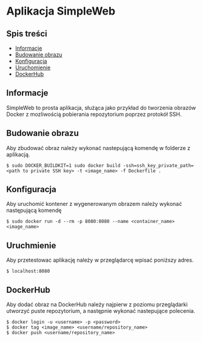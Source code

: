 # Aplikacja SimpleWeb

## Spis treści
* [Informacje](#Informacje)
* [Budowanie obrazu](#Budowanieobrazu)
* [Konfiguracja](#Konfiguracja)
* [Uruchomienie](#Uruchomienie)
* [DockerHub](#DockerHub)

## Informacje
SimpleWeb to prosta aplikacja, służąca jako przykład do tworzenia obrazów Docker z mozliwością pobierania repozytorium poprzez protokół SSH. 

## Budowanie obrazu
Aby zbudować obraz należy wykonać nastepującą komendę w folderze z aplikacją.

```
$ sudo DOCKER_BUILDKIT=1 sudo docker build -ssh=ssh_key_private_path=<path to private SSH key> -t <image_name> -f Dockerfile .
```

## Konfiguracja
Aby uruchomić kontener z wygenerowanym obrazem należy wykonać następującą komendę

```
$ sudo docker run -d --rm -p 8080:8080 --name <container_name> <image_name>
```

## Uruchmienie
Aby przetestowac aplikację należy w przeglądarcę wpisać poniższy adres.

```
$ localhost:8080
```

## DockerHub
Aby dodać obraz na DockerHub należy najpierw z poziomu przeglądarki utworzyć puste repozytorium, a następnie wykonać nastepujące polecenia.

```
$ docker login -u <username> -p <password>
$ docker tag <image_name> <username/repository_name>
$ docker push <username/repository_name>
```


